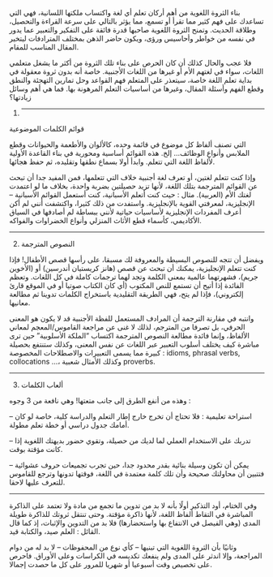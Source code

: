 
بناء الثروة اللغوية من أهم أركان تعلم أي لغة واكتساب ملكتها اللسانية، فهي التي تساعدك على فهم كثير مما تقرأ أو تسمع، مما يؤثر بالتالي على سرعة القراءة والتحصيل، وطلاقة الحديث. وتمنح الثروة اللغوية صاحبها قدرة فائقة على التفكير والتعبير عما يدور في نفسه من خواطر وأحاسيس ورؤى، ويكون حاضر الذهن بمختلف المترادفات ليتخير المقال المناسب للمقام.


فلا عجب والحال كذلك أن كان الحرص على بناء تلك الثروة من أكثر ما يشغل متعلمي اللغات، سواء في لغتهم الأم أو غيرها من اللغات الأجنبية. خاصة أنه بدون ثروة معقولة في بداية تعلم اللغة خاصة، سيتعذر على المتعلم فهم القواعد وحل تمارين التهجئة والنطق وقطع الفهم وأسئلة المقال، وغيرها من أساسيات التعلم المرهونة بها. فما هي أهم وسائل زيادتها؟



1. ---


قوائم الكلمات الموضوعية


التي تصنف ألفاظ كل موضوع في قائمة وحده، كالألوان والأطعمة والحيوانات وقطع الملابس وأنواع الوظائف… إلخ. هذه القوائم أساسية ومحورية في بناء القاعدة الأولية لألفاظ اللغة التي تتعلم. وابدأ أولا بسماع نطقها وتقليده، ثم حفظ هجائها.


وإذا كنت تتعلم لغتين، أو تعرف لغة أجنبية خلاف التي تتعلمها، فمن المفيد جدا أن تبحث عن القوائم المترجمة بتلك اللغة، لأنها تزيد حصيلتين بضربة واحدة، بخلاف ما لو اعتمدت لغتك الأم (العربية). مثال : حيث كنت أتعلم الأسبانية، كنت أستعمل القوائم الأسبانية – الإنجليزية، لمعرفتي القوية بالإنجليزية. واستفدت من ذلك كثيرا، واكتشفت أنني لم أكن أعرف المفردات الإنجليزية لأساسيات حياتية لأنني ببساطة لم أصادفها في السياق الأكاديمي، كأسماء قطع الأثاث المنزلي وأنواع الخضراوات والفواكه.




---


2. النصوص المترجمة


ويفضل أن تتجه للنصوص البسيطة والمعروفة لك مسبقا، على رأسها قصص الأطفال! فإذا كنت تتعلم الإنجليزية، يمكنك أن تبحث عن قصص (هانز كريستيان أندرسين) أو (الأخوين جريم)، فشهرتهما عالمية بمعنى الكلمة وتجد لهما ترجمات كاملة في كل اللغات. وتعظم الفائدة إذا أتيح أن تستمع للنص المكتوب (أي كان الكتاب صوتيا أو في الموقع قارئ إلكتروني)، فإذا لم يتح، فهي الطريقة التقليدية باستخراج الكلمات تدوينا ثم مطالعة معانيها.


وانتبه في مقارنة الترجمة أن المرادف المستعمل للفظة الأجنبية قد لا يكون هو المعنى الحرفي، بل تصرفا من المترجم، لذلك لا غنى عن مراجعة القاموس/المعجم لمعاني الألفاظ، وإنما فائدة مطالعة النصوص المترجمة اكتساب “الملكة الأسلوبية” حين ترى مباشرة كيف يختلف أسلوب التعبير عبر اللغات عن نفس المعنى، وكذلك ستنتفع بحصيلة كبيرة مما يسمى التعبيرات والاصطلاحات المخصوصة : idioms, phrasal verbs, collocations …، وكذلك الأمثال شعبية proverbs.




---


3. ألعاب الكلمات


وهذه من أنفع الطرق إلى جانب متعتها! وهي نافعة من 3 وجوه :


– استراحة تعليمية : فلا تحتاج أن تخرج خارج إطار التعلم والدراسة كلية، خاصة لو كان أمامك جدول دراسي أو خطة تعلم مطولة.


– تدربك على الاستخدام العملي لما لديك من حصيلة، وتقوي حضور بديهتك اللغوية إذا كانت مؤقتة بوقت.


– يمكن أن تكون وسيلة بنائية بقدر محدود جدا، حين تجرب تجميعات حروف عشوائية فتتبين أن محاولتك صحيحة وأن تلك كلمة معتمدة في اللغة، فوقتها تدونها وترجع للقاموس للتعرف عليها لاحقا.




---


وفي الختام، أود التذكير أولًا بأنه لا بد من تدوين ما تجمع من مادة ولا تعتمد على الذاكرة المباشرة في التقاط ألفاظ اللغة، لأنها ذاكرة مؤقتة. وحتى تنتقل ثروتك للذاكرة طويلة المدى (وهي الفيصل في الانتفاع بها واستحضارها) فلا بد من التدوين والإثبات، إذ كما قال القائل : العلم صيد، والكتابة قيد.


وثانيًا بأن الثروة اللغوية التي تبنيها – كأي نوع من المحفوظات – لا بد له من دوام المراجعة، وإلا اندثر على المدى ولم ينفعك تكديسه في الكراسات وعلى الأوراق. فاحرص على تخصيص وقت أسبوعيا أو شهريا للمرور على كل ما حصدت إجمالا.




 

